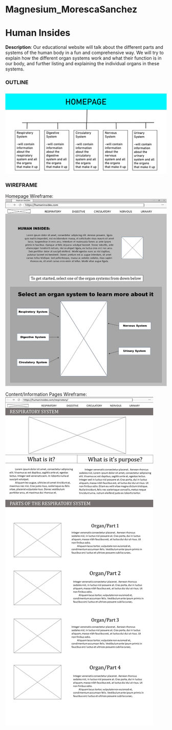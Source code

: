 # Magnesium_MorescaSanchez

# Human Insides
**Description**: Our educational website will talk about the different parts and systems of the human body in a fun and comprehensive way.
We will try to explain how the different organ systems work and what their function is in our body, and further listing and explaining the individual organs in these systems.
### OUTLINE
<img src="website/images/outline.jpg" alt="outline" title="">

### WIREFRAME
Homepage Wireframe:<br>
<img src="website/images/wireframe_index.jpg" alt="wip wireframe_index" title="">

Content/Information Pages Wireframe:<br>
<img src="website/images/wireframe_content.jpg" alt="wip wireframe_content" title="">
